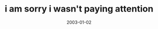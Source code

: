 ---
layout: base.njk
title : 'i am sorry i wasn&#39;t paying attention' 
view_title : 'i am sorry i wasn&#39;t paying attention' 
year : '2003' 
date : '2003-01-02' 
img_file : '/drawing/imsorryiwasntpayingatt.png' 
html_file : 'imsorryiwasntpayingatt' 
next_html : 'watchmoretv.html' 
year_order : '4' 
permalink : "title/{{html_file}}.html"
---